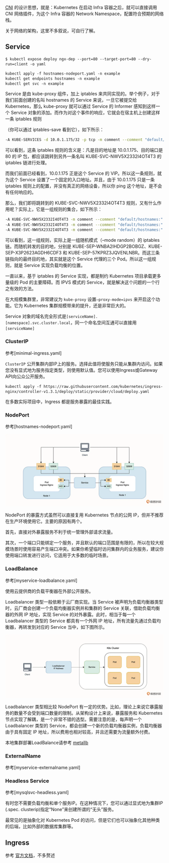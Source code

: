 [CNI](https://wiki.shileizcc.com/confluence/display/KUB/Kubernetes+CNI) 的设计思想，就是：Kubernetes 在启动 Infra 容器之后，就可以直接调用 CNI 网络插件，为这个 Infra 容器的 Network Namespace，配置符合预期的网络栈。

关于网络的架构，这里不多叙说，可自行了解。

## Service

```shell
$ kubectl expose deploy ngx-dep --port=80 --target-port=80 --dry-run=client -o yaml
```

```shell
kubectl apply -f hostnames-nodeport.yaml -n example
kubectl get endpoints hostnames -n example
kubectl get svc -n example
```

Service 是由 kube-proxy 组件，加上 iptables 来共同实现的。举个例子，对于我们前面创建的名叫 hostnames 的 Service 来说，一旦它被提交给 Kubernetes，那么 kube-proxy 就可以通过 Service 的 Informer 感知到这样一个 Service 对象的添加。而作为对这个事件的响应，它就会在宿主机上创建这样一条 iptables 规则

（你可以通过 iptables-save 看到它），如下所示：

```bash
-A KUBE-SERVICES -d 10.0.1.175/32 -p tcp -m comment --comment "default/hostnames: cluster IP" -m tcp --dport 80 -j KUBE-SVC-NWV5X2332I4OT4T3
```

可以看到，这条 iptables 规则的含义是：凡是目的地址是 10.0.1.175、目的端口是 80 的 IP 包，都应该跳转到另外一条名叫 KUBE-SVC-NWV5X2332I4OT4T3 的 iptables 链进行处理。

而我们前面已经看到，10.0.1.175 正是这个 Service 的 VIP。所以这一条规则，就为这个 Service 设置了一个固定的入口地址。并且，由于 10.0.1.175 只是一条 iptables 规则上的配置，并没有真正的网络设备，所以你 ping 这个地址，是不会有任何响应的。

那么，我们即将跳转到的 KUBE-SVC-NWV5X2332I4OT4T3 规则，又有什么作用呢？实际上，它是一组规则的集合，如下所示：

```bash
-A KUBE-SVC-NWV5X2332I4OT4T3 -m comment --comment "default/hostnames:" -m statistic --mode random --probability 0.33332999982 -j KUBE-SEP-WNBA2IHDGP2BOBGZ
-A KUBE-SVC-NWV5X2332I4OT4T3 -m comment --comment "default/hostnames:" -m statistic --mode random --probability 0.50000000000 -j KUBE-SEP-X3P2623AGDH6CDF3
-A KUBE-SVC-NWV5X2332I4OT4T3 -m comment --comment "default/hostnames:" -j KUBE-SEP-57KPRZ3JQVENLNBR
```

可以看到，这一组规则，实际上是一组随机模式（–mode random）的 iptables 链。而随机转发的目的地，分别是 KUBE-SEP-WNBA2IHDGP2BOBGZ、KUBE-SEP-X3P2623AGDH6CDF3 和 KUBE-SEP-57KPRZ3JQVENLNBR。而这三条链指向的最终目的地，其实就是这个 Service 代理的三个 Pod。所以这一组规则，就是 Service 实现负载均衡的位置。

一直以来，基于 iptables 的 Service 实现，都是制约 Kubernetes 项目承载更多量级的 Pod 的主要障碍。而 IPVS 模式的 Service，就是解决这个问题的一个行之有效的方法。

在大规模集群里，非常建议为 `kube-proxy` 设置`–proxy-mode=ipvs` 来开启这个功能。它为 Kubernetes 集群规模带来的提升，还是非常巨大的。

Service 对象的域名完全形式是`[serviceName].[namespace].svc.cluster.local`，同一个命名空间互通可以直接用`[serviceName]`

### ClusterIP

参考[minimal-ingress.yaml]

`ClusterIP` 公开集群内部IP上的服务。选择此值将使服务只能从集群内访问。如果您没有显式地为服务指定类型，则使用默认值。您可以使用Ingress或Gateway API向公众公开服务。

```shell
kubectl apply -f https://raw.githubusercontent.com/kubernetes/ingress-nginx/controller-v1.3.1/deploy/static/provider/cloud/deploy.yaml
```

在多数实际项目中，Ingress 都是服务暴露的最佳实践。

### NodePort

参考[hostnames-nodeport.yaml]

![NodePort](./service-nodeport.webp)

NodePort 的暴露方式虽然可以直接复用 Kubernetes 节点的公网 IP，但并不推荐在生产环境使用它。主要的原因有两个。

首先，直接对外暴露服务不利于统一管理外部请求流量。

其次，一个端口只能绑定一个服务，并且默认的端口范围是有限的，所以在较大规模场景时使用容易产生端口冲突。如果你希望临时访问集群内的业务服务，建议你使用端口转发进行访问，它适用于大多数的临时场景。

### LoadBalance

参考[myservice-loadbalance.yaml]

使用云提供商的负载平衡器在外部公开服务。

Loadbalancer 类型一般依赖于云厂商实现。当 Service 被声明为负载均衡器类型时，云厂商会创建一个负载均衡器实例并和集群的 Service 关联，借助负载均衡器的外网 IP 地址，实现 Service 的对外暴露。此时，相当于每一个 Loadbalancer 类型的 Service 都具有一个外网 IP 地址，所有流量先通过负载均衡器，再转发到对应的 Service 当中，如下图所示。

![LoadBalance](./service-loadbalance.webp)

Loadbalancer 类型相比较 NodePort 有一定的优势。比如，理论上来说它暴露服务的数量不会受到端口数量的限制。从架构设计上来说，暴露服务和 Kubernetes 节点实现了解耦，是一个非常不错的选型。需要注意的是，每声明一个 Loadbalancer 类型的 Service，都会创建一个新的负载均衡器实例，负载均衡器由于具有固定 IP 地址，所以费用也相对较高，并且还需要为流量额外付费。

本地集群部署LoadBalance请参考 [metallb](https://github.com/metallb/metallb)

### ExternalName

参考[myservice-externalname.yaml]

### Headless Service

参考[mysqlsvc-headless.yaml]

有时您不需要负载均衡和单个服务IP。在这种情况下，您可以通过显式地为集群IP (.spec. clusterip)指定“None”来创建所谓的“无头”服务。

最常见的是抽象化对 Kubernetes Pod 的访问，但是它们也可以抽象化其他种类的后端，比如外部的数据库集群等。

## Ingress

参考 [官方文档](https://kubernetes.io/docs/concepts/services-networking/ingress/)，不多赘述